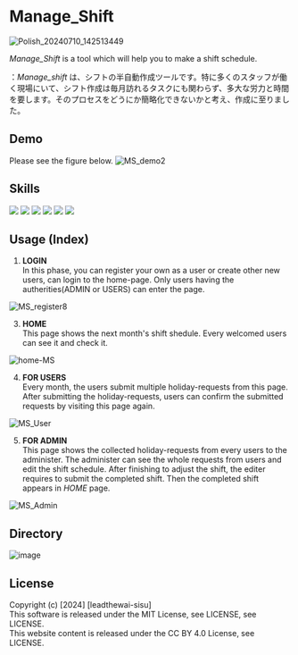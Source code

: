 # Manage_Shift  
![Polish_20240710_142513449](https://github.com/leadtheway-sisu/Manage_Shift/assets/173324629/e8ed9fde-9984-41a2-9591-8905ddde2e05)

*Manage_Shift* is a tool which will help you to make a shift schedule.  

：*Manage_shift* は、シフトの半自動作成ツールです。特に多くのスタッフが働く現場にいて、シフト作成は毎月訪れるタスクにも関わらず、多大な労力と時間を要します。そのプロセスをどうにか簡略化できないかと考え、作成に至りました。

## Demo
Please see the figure below.
![MS_demo2](https://github.com/leadtheway-sisu/Manage_Shift/assets/173324629/8ed91bb4-430d-4db5-8123-366faa26eb99)

## Skills
<img src="https://img.shields.io/badge/-Java-007396.svg?logo=java&style=plastic"> <img src="https://img.shields.io/badge/-Javascript-F7DF1E.svg?logo=javascript&style=plastic"> <img src="https://img.shields.io/badge/-Html5-E34F26.svg?logo=html5&style=plastic"> <img src="https://img.shields.io/badge/-Css3-1572B6.svg?logo=css3&style=plastic"> <img src="https://img.shields.io/badge/-Mysql-4479A1.svg?logo=mysql&style=plastic"> <img src="https://img.shields.io/badge/-Spring%20Security-82AE4.svg?logo=java&style=plastic">

## Usage (Index)
1. **LOGIN**  
In this phase, you can register your own as a user or create other new users, can login to the home-page. Only users having the autherities(ADMIN or USERS) can enter the page.

![MS_register8](https://github.com/leadtheway-sisu/Manage_Shift/assets/173324629/497cb7e3-b820-44e0-a6ff-e337c5165803)
  
3. **HOME**  
This page shows the next month's shift shedule. Every welcomed users can see it and check it.

![home-MS](https://github.com/leadtheway-sisu/Manage_Shift/assets/173324629/f6e99e55-b86a-4d59-9c68-79f472d4c95e)

4. **FOR USERS**  
Every month, the users submit multiple holiday-requests from this page. After submitting the holiday-requests, users can confirm the submitted requests by visiting this page again.

![MS_User](https://github.com/leadtheway-sisu/Manage_Shift/assets/173324629/c736048c-5d4c-49da-a1f1-a110ca47e0d7)


5. **FOR ADMIN**  
This page shows the collected holiday-requests from every users to the administer. The administer can see the whole requests from users and edit the shift schedule. After finishing to adjust the shift, the editer requires to submit the completed shift. Then the completed shift appears in *HOME* page.  

![MS_Admin](https://github.com/leadtheway-sisu/Manage_Shift/assets/173324629/11a32b2b-1ac3-4cba-b130-8f242b9045e5)

## Directory
![image](https://github.com/leadtheway-sisu/Manage_Shift/assets/173324629/fa3f4350-4dab-4c49-8813-28d2f09589c8)

## License
Copyright (c) [2024] [leadthewai-sisu]  
This software is released under the MIT License, see LICENSE, see LICENSE.  
This website content is released under the CC BY 4.0 License, see LICENSE.
